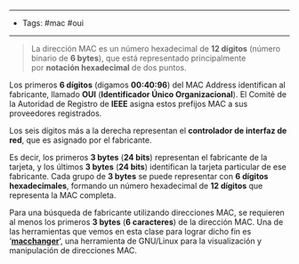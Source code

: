 
---
- Tags: #mac #oui
-----

>La dirección MAC es un número hexadecimal de **12 dígitos** (número binario de **6 bytes**), que está representado principalmente por **notación hexadecimal** de dos puntos.

Los primeros **6 dígitos** (digamos **00:40:96**) del MAC Address identifican al fabricante, llamado **OUI** (**Identificador Único Organizacional**). El Comité de la Autoridad de Registro de **IEEE** asigna estos prefijos MAC a sus proveedores registrados.

Los seis dígitos más a la derecha representan el **controlador de interfaz de red**, que es asignado por el fabricante.

Es decir, los primeros **3 bytes** (**24 bits**) representan el fabricante de la tarjeta, y los últimos **3 bytes** (**24 bits**) identifican la tarjeta particular de ese fabricante. Cada grupo de **3 bytes** se puede representar con **6 dígitos hexadecimales**, formando un número hexadecimal de **12 dígitos** que representa la MAC completa.

Para una búsqueda de fabricante utilizando direcciones MAC, se requieren al menos los primeros **3 bytes** (**6 caracteres**) de la dirección MAC. Una de las herramientas que vemos en esta clase para lograr dicho fin es ‘[**macchanger**](https://www.kali.org/tools/macchanger/)‘, una herramienta de GNU/Linux para la visualización y manipulación de direcciones MAC.